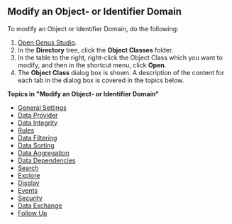 ## Modify an Object- or Identifier Domain

To modify an Object or Identifier Domain, do the following:

1.  [Open Genus Studio](../../getting-started/how-to-open-genus-studio.md).
2.  In the **Directory** tree, click the **Object Classes** folder.
3.  In the table to the right, right-click the Object Class which you want to modify, and then in the shortcut menu, click **Open**.
4.  The **Object Class** dialog box is shown. A description of the content for each tab in the dialog box is covered in the topics below.

**Topics in "Modify an Object- or Identifier Domain"**
* [General Settings](../../object-class/modify-an-object--or-identifier-domain/general-settings.md)
* [Data Provider](../../object-class/modify-an-object--or-identifier-domain/data-provider.md)
* [Data Integrity](../../object-class/modify-an-object--or-identifier-domain/data-integrity.md)
* [Rules](../../object-class/modify-an-object--or-identifier-domain/rules.md)
* [Data Filtering](../../object-class/modify-an-object--or-identifier-domain/data-filtering.md)
* [Data Sorting](../../object-class/modify-an-object--or-identifier-domain/data-sorting.md)
* [Data Aggregation](../../object-class/modify-an-object--or-identifier-domain/data-aggregation.md)
* [Data Dependencies](../../object-class/modify-an-object--or-identifier-domain/data-dependencies.md)
* [Search](../../object-class/modify-an-object--or-identifier-domain/search.md)
* [Explore](../../object-class/modify-an-object--or-identifier-domain/explore.md)
* [Display](../../object-class/modify-an-object--or-identifier-domain/display.md)
* [Events](../../object-class/modify-an-object--or-identifier-domain/events.md)
* [Security](../../object-class/modify-an-object--or-identifier-domain/security.md)
* [Data Exchange](../../object-class/modify-an-object--or-identifier-domain/data-exchange.md)
* [Follow Up](../../object-class/modify-an-object--or-identifier-domain/follow-up.md)